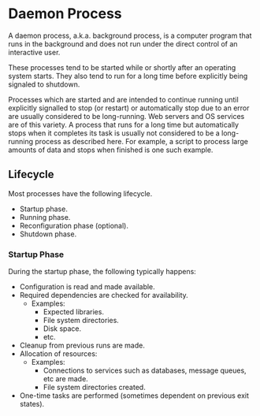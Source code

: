 # Daemon Process

A daemon process, a.k.a. background process, is a computer program that runs in the background and does not run under the direct control of an interactive user.

These processes tend to be started while or shortly after an operating system starts. They also tend to run for a long time before explicitly being signaled to shutdown.

Processes which are started and are intended to continue running until explicitly signalled to stop (or restart) or automatically stop due to an error are usually considered to be long-running. Web servers and OS services are of this variety. A process that runs for a long time but automatically stops when it completes its task is usually not considered to be a long-running process as described here. For example, a script to process large amounts of data and stops when finished is one such example.

## Lifecycle

Most processes have the following lifecycle.

- Startup phase.
- Running phase.
- Reconfiguration phase (optional).
- Shutdown phase.

### Startup Phase

During the startup phase, the following typically happens:

- Configuration is read and made available.
- Required dependencies are checked for availability.
  + Examples:
    * Expected libraries.
    * File system directories.
    * Disk space.
    * etc.
- Cleanup from previous runs are made.
- Allocation of resources:
  + Examples:
    * Connections to services such as databases, message queues, etc are made.
    * File system directories created.
- One-time tasks are performed (sometimes dependent on previous exit states).
